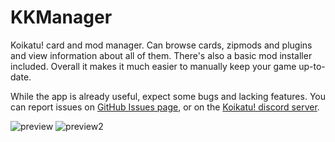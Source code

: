 # KKManager
Koikatu! card and mod manager. Can browse cards, zipmods and plugins and view information about all of them. There's also a basic mod installer included. Overall it makes it much easier to manually keep your game up-to-date.

While the app is already useful, expect some bugs and lacking features. You can report issues on [GitHub Issues page](https://github.com/bbepis/KKManager/issues), or on the [Koikatu! discord server](https://discord.gg/urDt8CK).

![preview](https://user-images.githubusercontent.com/39247311/53917965-0f5b6300-4066-11e9-804e-66c08eeb4b0d.PNG)
![preview2](https://user-images.githubusercontent.com/39247311/53917964-0f5b6300-4066-11e9-81e0-10aa6c03e6df.PNG)
